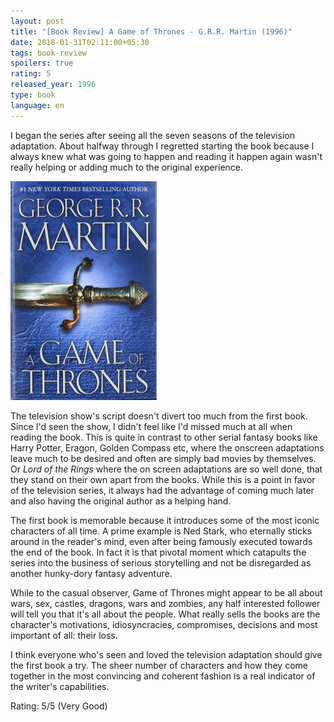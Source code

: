 ```yaml
---
layout: post
title: "[Book Review] A Game of Thrones - G.R.R. Martin (1996)"
date: 2018-01-31T02:11:00+05:30
tags: book-review
spoilers: true
rating: 5
released_year: 1996
type: book
language: en
---
```


I began the series after seeing all the seven seasons of the television adaptation.
About halfway through I regretted starting the book because I always knew what was going to happen and reading it happen again wasn't really helping or adding much to the original experience.

![A Game of Thrones - G.R.R. Martin (1996)](/img/book-cover-a-game-of-thrones-g-r-r-martin-1996.jpg 'A Game of Thrones - G.R.R. Martin (1996)')

The television show's script doesn't divert too much from the first book.
Since I'd seen the show, I didn't feel like I'd missed much at all when reading the book.
This is quite in contrast to other serial fantasy books like Harry Potter, Eragon, Golden Compass etc, where the onscreen adaptations leave much to be desired and often are simply bad movies by themselves. 
Or _Lord of the Rings_ where the on screen adaptations are so well done, that they stand on their own apart from the books.
While this is a point in favor of the television series, it always had the advantage of coming much later and also having the original author as a helping hand.

The first book is memorable because it introduces some of the most iconic characters of all time.
A prime example is Ned Stark, who eternally sticks around in the reader's mind, even after being famously executed towards the end of the book.
In fact it is that pivotal moment which catapults the series into the business of serious storytelling and not be disregarded as another hunky-dory fantasy adventure.

While to the casual observer, Game of Thrones might appear to be all about wars, sex, castles, dragons, wars and zombies, any half interested follower will tell you that it's all about the people.
What really sells the books are the character's motivations, idiosyncracies, compromises, decisions and most important of all: their loss.

I think everyone who's seen and loved the television adaptation should give the first book a try.
The sheer number of characters and how they come together in the most convincing and coherent fashion is a real indicator of the writer's capabilities.

Rating: 5/5 (Very Good)
